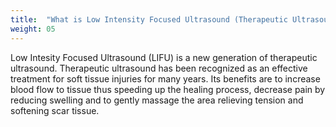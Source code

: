 ```yaml
---
title:  "What is Low Intensity Focused Ultrasound (Therapeutic Ultrasound)?"
weight: 05
---
```

Low Intesity Focused Ultrasound (LIFU) is a new generation of therapeutic ultrasound. Therapeutic ultrasound has been recognized as an effective treatment for soft tissue injuries for many years. Its benefits are to increase blood flow to tissue thus speeding up the healing process, decrease pain by reducing swelling and to gently massage the area relieving tension and softening scar tissue.